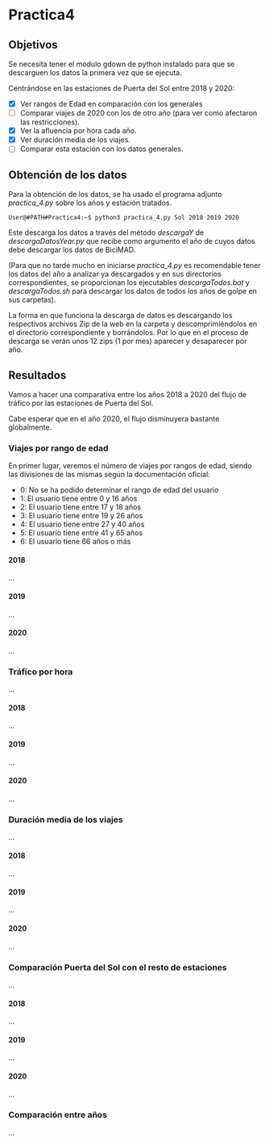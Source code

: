 # Practica4
## Objetivos
Se necesita tener el modulo gdown de python instalado para que se descarguen los datos la primera vez que se ejecuta.

Centrándose en las estaciones de Puerta del Sol entre 2018 y 2020:

- [X] Ver rangos de Edad en comparación con los generales
- [ ] Comparar viajes de 2020 con los de otro año (para ver como afectaron las restricciones).
- [X] Ver la afluencia por hora cada año.
- [X] Ver duración media de los viajes.
- [ ] Comparar esta estación con los datos generales.

## Obtención de los datos
Para la obtención de los datos, se ha usado el programa adjunto _practica_4.py_ sobre los años y estación tratados.

```console
User@#PATH#Practica4:~$ python3 practica_4.py Sol 2018 2019 2020
```

Este descarga los datos a través del método _descargaY_ de _descargaDatosYear.py_ que recibe como argumento el año de cuyos datos debe descargar los datos de BiciMAD.

(Para que no tarde mucho en iniciarse _practica_4.py_ es recomendable tener los datos del año a analizar ya descargados y en sus directorios correspondientes, se proporcionan los ejecutables _descargaTodos.bat_ y _descargaTodos.sh_ para descargar los datos de todos los años de golpe en sus carpetas).

La forma en que funciona la descarga de datos es descargando los respectivos archivos Zip de la web en la carpeta y descomprimiéndolos en el directorio correspondiente y borrándolos. Por lo que en el proceso de descarga se verán unos 12 zips (1 por mes) aparecer y desaparecer por año.

## Resultados
Vamos a hacer una comparativa entre los años 2018 a 2020 del flujo de tráfico por las estaciones de Puerta del Sol.

Cabe esperar que en el año 2020, el flujo disminuyera bastante globalmente.
### Viajes por rango de edad
En primer lugar, veremos el número de viajes por rangos de edad, siendo las divisiones de las mismas según la documentación oficial:
- 0: No se ha podido determinar el rango de edad del usuario
- 1: El usuario tiene entre 0 y 16 años
- 2: El usuario tiene entre 17 y 18 años
- 3: El usuario tiene entre 19 y 26 años
- 4: El usuario tiene entre 27 y 40 años
- 5: El usuario tiene entre 41 y 65 años
- 6: El usuario tiene 66 años o más
#### 2018
...
#### 2019
...
#### 2020
...
### Tráfico por hora
... 
#### 2018
...
#### 2019
...
#### 2020
...
### Duración media de los viajes
...
#### 2018
...
#### 2019
...
#### 2020
...
### Comparación Puerta del Sol con el resto de estaciones
...
#### 2018
...
#### 2019
...
#### 2020
...
### Comparación entre años
...
